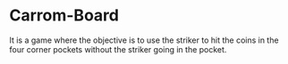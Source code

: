 # Carrom-Board
It is a game where the objective is to use the striker to hit the coins in the four corner pockets without the striker going in the pocket.
